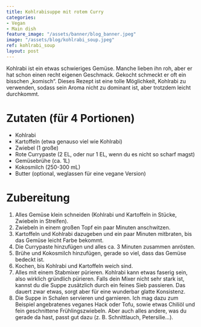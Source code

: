 ```yaml
---
title: Kohlrabisuppe mit rotem Curry
categories:
- Vegan
- Main dish
feature_image: "/assets/banner/blog_banner.jpeg"
image: "/assets/blog/kohlrabi_soup.jpeg"
ref: kohlrabi_soup
layout: post
---
```


Kohlrabi ist ein etwas schwieriges Gemüse. Manche lieben ihn roh, aber er hat schon einen recht eigenen Geschmack. Gekocht schmeckt er oft ein bisschen „komisch“. Dieses Rezept ist eine tolle Möglichkeit, Kohlrabi zu verwenden, sodass sein Aroma nicht zu dominant ist, aber trotzdem leicht durchkommt.

<!-- more -->

# Zutaten (für 4 Portionen)
- Kohlrabi
- Kartoffeln (etwa genauso viel wie Kohlrabi)
- Zwiebel (1 große)
- Rote Currypaste (2 EL, oder nur 1 EL, wenn du es nicht so scharf magst)
- Gemüsebrühe (ca. 1L)
- Kokosmilch (250-300 mL)
- Butter (optional, weglassen für eine vegane Version)

# Zubereitung
1. Alles Gemüse klein schneiden (Kohlrabi und Kartoffeln in Stücke, Zwiebeln in Streifen).
2. Zwiebeln in einem großen Topf ein paar Minuten anschwitzen.
3. Kartoffeln und Kohlrabi dazugeben und ein paar Minuten mitbraten, bis das Gemüse leicht Farbe bekommt.
4. Die Currypaste hinzufügen und alles ca. 3 Minuten zusammen anrösten.
5. Brühe und Kokosmilch hinzufügen, gerade so viel, dass das Gemüse bedeckt ist.
6. Kochen, bis Kohlrabi und Kartoffeln weich sind.
7. Alles mit einem Stabmixer pürieren. Kohlrabi kann etwas faserig sein, also wirklich gründlich pürieren. Falls dein Mixer nicht sehr stark ist, kannst du die Suppe zusätzlich durch ein feines Sieb passieren. Das dauert zwar etwas, sorgt aber für eine wunderbar glatte Konsistenz.
8. Die Suppe in Schalen servieren und garnieren. Ich mag dazu zum Beispiel angebratenes veganes Hack oder Tofu, sowie etwas Chiliöl und fein geschnittene Frühlingszwiebeln. Aber auch alles andere, was du gerade da hast, passt gut dazu (z. B. Schnittlauch, Petersilie…).
